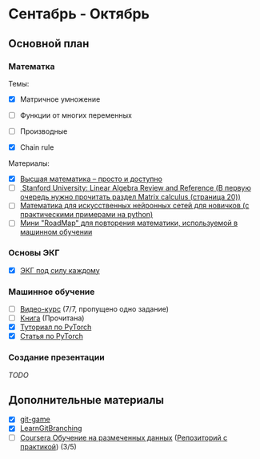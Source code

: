# Сентабрь - Октябрь
## Основной план
### Математка
Темы:
- [x] Матричное умножение
- [ ] Функции от многих переменных
- [ ] Производные
- [x] Chain rule


Материалы:
- [x] [Высшая математика – просто и доступно](http://mathprofi.ru/)
- [ ] [ Stanford University: Linear Algebra Review and Reference (В первую очередь нужно прочитать раздел Matrix calculus (страница 20))](http://cs229.stanford.edu/section/cs229-linalg.pdf)
- [ ] [Математика для искусственных нейронных сетей для новичков (с практическими примерами на python)](https://habr.com/ru/post/307004/)
- [ ] [Мини "RoadMap" для повторения математики, используемой в машинном обучении](https://vk.com/mlcourse?w=wall-158557357_3) 
### Основы ЭКГ
- [x] [ЭКГ под силу каждому](https://www.youtube.com/watch?v=H-TnrZxHbzU&list=PLlNBsfdvoYudukyw5axeXDRxp0jf_gffc)
### Машинное обучение
- [ ] [Видео-курс](https://dlcourse.ai/) (7/7, пропущено одно задание)
- [ ] [Книга](http://neuralnetworksanddeeplearning.com/about.html) (Прочитана)
- [x] [Туториал по PyTorch](https://pytorch.org/tutorials/beginner/deep_learning_60min_blitz.html)
- [x] [Статья по PyTorch](https://habr.com/ru/post/334380/)
### Создание презентации
*TODO*
## Дополнительные материалы
- [x] [git-game](https://github.com/git-game)
- [x] [LearnGitBranching](learngitbranching.js.org)
- [ ] [Coursera Обучение на размеченных данных](https://www.coursera.org/learn/supervised-learning) ([Репозиторий с практикой](https://github.com/sevskii111/supervised-learning)) (3/5)
